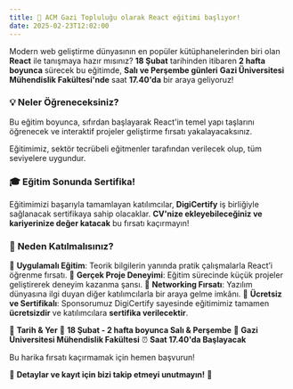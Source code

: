 ```yaml
---
title: 🚀 ACM Gazi Topluluğu olarak React eğitimi başlıyor!
date: 2025-02-23T12:02:00
---
```

Modern web geliştirme dünyasının en popüler kütüphanelerinden biri olan **React** ile tanışmaya hazır mısınız? **18 Şubat** tarihinden itibaren **2 hafta boyunca** sürecek bu eğitimde, **Salı ve Perşembe günleri** **Gazi Üniversitesi Mühendislik Fakültesi'nde** saat **17.40'da** bir araya geliyoruz!

### 💡 **Neler Öğreneceksiniz?**

Bu eğitim boyunca, sıfırdan başlayarak React'in temel yapı taşlarını öğrenecek ve interaktif projeler geliştirme fırsatı yakalayacaksınız. 

Eğitimimiz, sektör tecrübeli eğitmenler tarafından verilecek olup, tüm seviyelere uygundur.

### 🎓 **Eğitim Sonunda Sertifika!**

Eğitimimizi başarıyla tamamlayan katılımcılar, **DigiCertify** iş birliğiyle sağlanacak sertifikaya sahip olacaklar. **CV'nize ekleyebileceğiniz ve kariyerinize değer katacak** bu fırsatı kaçırmayın!

### 🎉 **Neden Katılmalısınız?**

🔹 **Uygulamalı Eğitim**: Teorik bilgilerin yanında pratik çalışmalarla React’i öğrenme fırsatı.
🔹 **Gerçek Proje Deneyimi**: Eğitim sürecinde küçük projeler geliştirerek deneyim kazanma şansı.
🔹 **Networking Fırsatı**: Yazılım dünyasına ilgi duyan diğer katılımcılarla bir araya gelme imkânı.
🔹 **Ücretsiz ve Sertifikalı**: Sponsorumuz DigiCertify sayesinde eğitimimiz tamamen **ücretsizdir** ve katılımcılara **sertifika verilecektir**.

📍 **Tarih & Yer**
📅 **18 Şubat - 2 hafta boyunca Salı & Perşembe**
📍 **Gazi Üniversitesi Mühendislik Fakültesi**
⏰ **Saat 17.40'da Başlayacak**

Bu harika fırsatı kaçırmamak için hemen başvurun!

📢 **Detaylar ve kayıt için bizi takip etmeyi unutmayın!** 🚀
